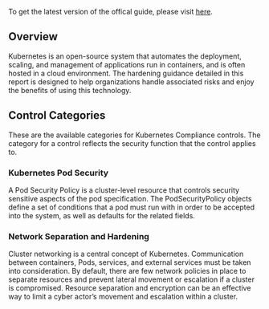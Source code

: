 To get the latest version of the offical guide, please visit [here](https://media.defense.gov/2021/Aug/03/2002820425/-1/-1/1/CTR_KUBERNETES%20HARDENING%20GUIDANCE.PDF).

## Overview

Kubernetes is an open-source system that automates the deployment, scaling, and management of applications run in containers, and is often hosted in a cloud environment. The hardening guidance detailed in this report is designed to help organizations handle associated risks and enjoy the benefits of using this technology.

## Control Categories

These are the available categories for Kubernetes Compliance controls. The category for a control reflects the security function that the control applies to.

### Kubernetes Pod Security

A Pod Security Policy is a cluster-level resource that controls security sensitive aspects of the pod specification. The PodSecurityPolicy objects define a set of conditions that a pod must run with in order to be accepted into the system, as well as defaults for the related fields.

### Network Separation and Hardening

Cluster networking is a central concept of Kubernetes. Communication between containers, Pods, services, and external services must be taken into consideration. By default, there are few network policies in place to separate resources and prevent lateral movement or escalation if a cluster is compromised. Resource separation and encryption can be an effective way to limit a cyber actor’s movement and escalation within a cluster.
